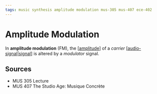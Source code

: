 ```yaml
---
tags: music synthesis amplitude modulation mus-305 mus-407 ece-402
---
```


# Amplitude Modulation

In **amplitude modulation** (FM), the [[amplitude]] of a _carrier_ [[audio-signal|signal]] is altered by a _modulator_ signal.

## Sources

- MUS 305 Lecture
- MUS 407 The Studio Age: Musique Concrète

[//begin]: # "Autogenerated link references for markdown compatibility"
[amplitude]: amplitude "Amplitude"
[audio-signal|signal]: audio-signal "Audio Signal"
[//end]: # "Autogenerated link references"